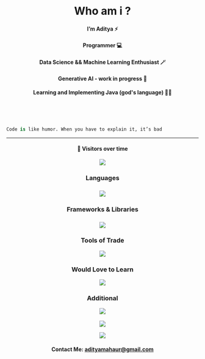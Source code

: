 <br/>

<h1 align="center"> <b> Who am i ?  </b> </h1>

<h4 align="center"> I’m Aditya ⚡</h4>

<h4 align="center"> Programmer 💻 </h4>
<h4 align="center"> Data Science && Machine Learning Enthusiast 🪄</h4>
<h4 align="center"> Generative AI - work in progress 🤖 </h4>
<h4 align="center"> Learning and Implementing Java (god's language) 👨‍💻 </h4>
<br></br>


```python

Code is like humor. When you have to explain it, it’s bad
```




<hr> </hr>

<div align="center">

#### 🌟 Visitors over time
![](https://komarev.com/ghpvc/?username=adityamahaur&label=PROFILE+VIEWS&style=plastic)

</div>


<div align="center">
  <h3>Languages<h3/>

  <a href="https://skillicons.dev">
    <img src="https://skillicons.dev/icons?i=python,java,cpp,c,r" />
  </a>

<br/>


  <h3>Frameworks & Libraries<h3/>

  <a href="https://skillicons.dev">
    <img src="https://skillicons.dev/icons?i=sklearn,tensorflow,pytorch,opencv" />
  </a>

<br/>


  <h3>Tools of Trade </h3>

  <a href="https://skillicons.dev">
    <img src="https://skillicons.dev/icons?i=git,aws,mongodb,mysql,sqlite,postgresql" />
  </a>  

<br/>


  <h3>Would Love to Learn </h3>
  <a href="https://skillicons.dev">
    <img src="https://skillicons.dev/icons?i=kubernetes,docker,aws,gcp,azure,fastapi,kafka" />
  </a>

<br/>

<h3> Additional </h3>
  <a href="https://skillicons.dev">
    <img src="https://skillicons.dev/icons?i=linux,ubuntu,arduino,vscode,raspberrypi,notion" />
  </a>

<br/>



<div align="center">

</br>

<a href="https://github.com/anuraghazra/github-readme-stats">
  <img src="https://github-readme-stats.vercel.app/api?username=adityamahaur&show_icons=true&theme=radical" />
</a>

</br>

</p>

<a href="https://github.com/anuraghazra/convoychat">
  <img  src="https://github-readme-stats.vercel.app/api/top-langs/?username=adityamahaur&langs_count=10&exclude_repo=deep-learning-specialization)](https://github.com/anuraghazra/github-readme-stats&theme=radical" />
</a>


</div>

#### Contact Me: adityamahaur@gmail.com
